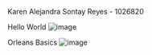 Karen Alejandra Sontay Reyes - 1026820

Hello World
![image](https://github.com/Karen-sontay/Laboratorio-Orleans/assets/78243596/d1e465f1-40be-41fe-884c-42bfe92749ce)

Orleans Basics
![image](https://github.com/Karen-sontay/Laboratorio-Orleans/assets/78243596/1c0b2fdf-8f0f-4185-a14f-5ca3eec776c0)
